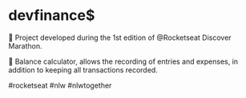 # devfinance$
<p> 🚀 Project developed during the 1st edition of @Rocketseat Discover Marathon.</p>
<p> 💸 Balance calculator, allows the recording of entries and expenses, in addition to keeping all transactions recorded. </p>
<p> #rocketseat #nlw #nlwtogether  </p>
